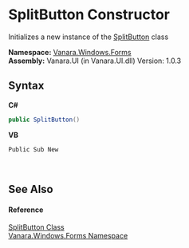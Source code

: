 # SplitButton Constructor 
 

Initializes a new instance of the <a href="ae703027-569c-79d6-06a8-8d333a3f16ab">SplitButton</a> class

**Namespace:**&nbsp;<a href="c580cf52-4028-70db-28d0-f9b1abc03861">Vanara.Windows.Forms</a><br />**Assembly:**&nbsp;Vanara.UI (in Vanara.UI.dll) Version: 1.0.3

## Syntax

**C#**<br />
``` C#
public SplitButton()
```

**VB**<br />
``` VB
Public Sub New
```

<br />

## See Also


#### Reference
<a href="ae703027-569c-79d6-06a8-8d333a3f16ab">SplitButton Class</a><br /><a href="c580cf52-4028-70db-28d0-f9b1abc03861">Vanara.Windows.Forms Namespace</a><br />